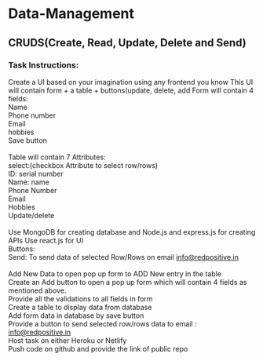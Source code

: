 # Data-Management

## CRUDS(Create, Read, Update, Delete and Send)

### Task Instructions:

Create a UI based on your imagination using any frontend you know
This UI will contain form + a table + buttons(update, delete, add
Form will contain 4 fields: <br>
Name <br>
Phone number <br>
Email <br>
hobbies <br>
Save button <br> <br>
Table will contain 7 Attributes: <br>
select:(checkbox Attribute to select row/rows)  <br>
ID: serial number <br>
Name: name  <br>
Phone Number <br>
Email <br>
Hobbies <br>
Update/delete <br> <br>
Use MongoDB for creating database and Node.js and express.js for creating APIs
Use react.js for UI  <br>
Buttons: <br>
Send: To send data of selected Row/Rows on email info@redpositive.in <br> <br>
Add New Data to open pop up form to ADD New entry in the table <br>
Create an Add button to open a pop up form which will contain 4 fields as mentioned above. <br>
Provide all the validations to all fields in form <br>
Create a table to display data from database <br>
Add form data in database by save button <br>
Provide a button to send selected row/rows data to email : info@redpositive.in <br>
Host task on either Heroku or Netlify <br>
Push code on github and provide the link of public repo <br>
